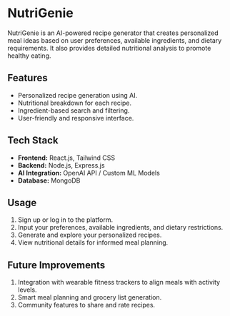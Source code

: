 # NutriGenie

NutriGenie is an AI-powered recipe generator that creates personalized meal ideas based on user preferences, available ingredients, and dietary requirements. It also provides detailed nutritional analysis to promote healthy eating.

## Features
- Personalized recipe generation using AI.
- Nutritional breakdown for each recipe.
- Ingredient-based search and filtering.
- User-friendly and responsive interface.

## Tech Stack
- **Frontend:** React.js, Tailwind CSS
- **Backend:** Node.js, Express.js
- **AI Integration:** OpenAI API / Custom ML Models
- **Database:** MongoDB

## Usage
1. Sign up or log in to the platform.
2. Input your preferences, available ingredients, and dietary restrictions.
3. Generate and explore your personalized recipes.
4. View nutritional details for informed meal planning.

## Future Improvements
1. Integration with wearable fitness trackers to align meals with activity levels.
2. Smart meal planning and grocery list generation.
3. Community features to share and rate recipes.


